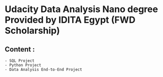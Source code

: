 # Udacity Data Analysis Nano degree Provided by IDITA Egypt (FWD Scholarship)
  ## Content :
    - SQL Project
    - Python Project
    - Data Analysis End-to-End Project
